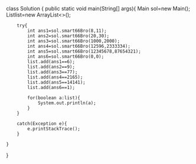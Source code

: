 
class Solution {
	public static void main(String[] args){
		Main sol=new Main();
		List<Boolean>list=new ArrayList<>();
		
		
		
		
		try{
			int ans1=sol.smart66Bro(8,11);
			int ans2=sol.smart66Bro(20,30);
			int ans3=sol.smart66Bro(1000,2000);
			int ans4=sol.smart66Bro(12596,2333334);
			int ans5=sol.smart66Bro(12345678,87654321);
			int ans6=sol.smart66Bro(0,0);
			list.add(ans1==6);
			list.add(ans2==9);
			list.add(ans3==77);
			list.add(ans4==2165);
			list.add(ans5==14141);
			list.add(ans6==1);
			
			for(boolean a:list){
				System.out.println(a);
			}
		}
		
		catch(Exception e){
			e.printStackTrace();
		}
		
	}
}

